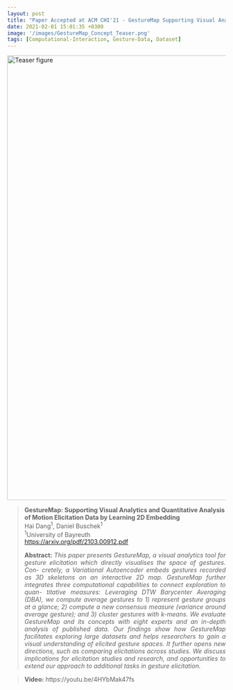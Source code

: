 ```yaml
---
layout: post
title: "Paper Accepted at ACM CHI'21 - GestureMap Supporting Visual Analytics and Quantitative Analysis of Motion Elicitation Data by Learning 2D Embeddings"
date: 2021-02-01 15:01:35 +0300
image: '/images/GestureMap_Concept_Teaser.png'
tags: [Computational-Interaction, Gesture-Data, Dataset]
---
```


<img src="./static/Teaser.png" alt="Teaser figure" width="1024px"/>

> **GestureMap: Supporting Visual Analytics and Quantitative Analysis of Motion Elicitation Data by Learning 2D Embedding**<br>
> Hai Dang<sup>1</sup>, Daniel Buschek<sup>1</sup><br>
> <sup>1</sup>University of Bayreuth<br>
> https://arxiv.org/pdf/2103.00912.pdf
>
> <p align="justify"><b>Abstract:</b> <i>This paper presents GestureMap, a visual analytics tool for gesture elicitation which directly visualises the space of gestures. Con- cretely, a Variational Autoencoder embeds gestures recorded as 3D skeletons on an interactive 2D map. GestureMap further integrates three computational capabilities to connect exploration to quan- titative measures: Leveraging DTW Barycenter Averaging (DBA), we compute average gestures to 1) represent gesture groups at a glance; 2) compute a new consensus measure (variance around average gesture); and 3) cluster gestures with k-means. We evaluate GestureMap and its concepts with eight experts and an in-depth analysis of published data. Our findings show how GestureMap facilitates exploring large datasets and helps researchers to gain a visual understanding of elicited gesture spaces. It further opens new directions, such as comparing elicitations across studies. We discuss implications for elicitation studies and research, and opportunities to extend our approach to additional tasks in gesture elicitation.
</i></p>
> <p align="justify"><b>Video:</b> 
> https://youtu.be/4HYbMak47fs
